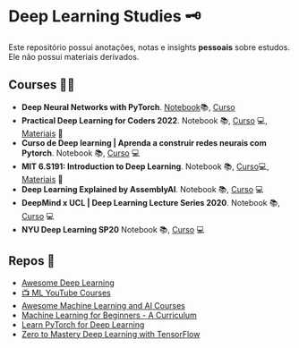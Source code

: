 # Deep Learning Studies 🗝️
Este repositório possui anotações, notas e insights **pessoais** sobre estudos. Ele não possui materiais derivados.

## Courses 🧑‍💻
- **Deep Neural Networks with PyTorch**. [Notebook](https://github.com/k3ybladewielder/deep_learning/blob/main/deep_nn_pytorch/deep_nn_pytorch.ipynb)📚, [Curso](https://www.coursera.org/learn/deep-neural-networks-with-pytorch)
- **Practical Deep Learning for Coders 2022**. Notebook 📚, [Curso](https://www.youtube.com/playlist?list=PLfYUBJiXbdtSvpQjSnJJ_PmDQB_VyT5iU) 💻, [Materiais](https://course.fast.ai/) 📜
- **Curso de Deep learning | Aprenda a construir redes neurais com Pytorch**. Notebook 📚, [Curso](https://www.youtube.com/playlist?list=PL5TJqBvpXQv6cd1kade4kjwr8_QQj8j3k) 💻
- **MIT 6.S191: Introduction to Deep Learning**. Notebook 📚, [Curso](https://www.youtube.com/playlist?list=PLtBw6njQRU-rwp5__7C0oIVt26ZgjG9NI)💻, [Materiais](https://github.com/aamini/introtodeeplearning) 📜
- **Deep Learning Explained by AssemblyAI**. Notebook 📚, [Curso](https://www.youtube.com/playlist?list=PLcWfeUsAys2nPgh-gYRlexc6xvscdvHqX) 💻
- **DeepMind x UCL | Deep Learning Lecture Series 2020**. Notebook 📚, [Curso](https://www.youtube.com/playlist?list=PLqYmG7hTraZCDxZ44o4p3N5Anz3lLRVZF) 💻
- **NYU Deep Learning SP20** Notebook 📚, [Curso](https://www.youtube.com/playlist?list=PLLHTzKZzVU9eaEyErdV26ikyolxOsz6mq) 💻

## Repos 📜
- [Awesome Deep Learning](https://github.com/ChristosChristofidis/awesome-deep-learning#courses)
- [📺 ML YouTube Courses](https://github.com/dair-ai/ML-YouTube-Courses)
- [Awesome Machine Learning and AI Courses](https://github.com/luspr/awesome-ml-courses)
- [Machine Learning for Beginners - A Curriculum](https://github.com/microsoft/ML-For-Beginners)
- [Learn PyTorch for Deep Learning](https://github.com/mrdbourke/pytorch-deep-learning)
- [Zero to Mastery Deep Learning with TensorFlow](https://github.com/mrdbourke/tensorflow-deep-learning)
